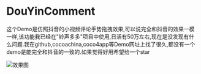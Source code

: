 # DouYinComment
这个Demo是仿照抖音的小视频评论手势拖拽效果,可以说完全和抖音的效果一模一样,该功能我已经在"铃声多多"项目中使用,日活有50万左右,现在是没发现有什么问题.我在github,cocoachina,coco4app等Demo网址上找了很久,都没有一个demo是能完全和抖音的一致的.如果觉得好用希望给一个star

![效果图](https://github.com/tangtiancheng/DouYinComment/blob/master/莲塘一鹅-2019-04-04-20.22.05.gif?raw=true)
